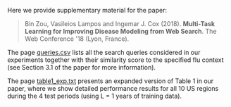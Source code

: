 Here we provide supplementary material for the paper:

<blockquote>
Bin Zou, Vasileios Lampos and Ingemar J. Cox (2018). <strong>Multi-Task Learning for Improving Disease Modeling from Web Search</strong>. The Web Conference '18 (Lyon, France).
</blockquote>

The page <a href="https://raw.githubusercontent.com/binzou-ucl/google-flu-mtl/master/queries.csv">queries.csv</a> lists all the search queries considered in our experiments together with their similarity score to the specified flu context (see Section 3.1 of the paper for more information).

The page <a href="https://github.com/binzou-ucl/google-flu-mtl/blob/master/extended-table1-L%3D1.md">table1_exp.txt</a> presents an expanded version of Table 1 in our paper, where we show detailed performance results for all 10 US regions during the 4 test periods (using L = 1 years of training data).
